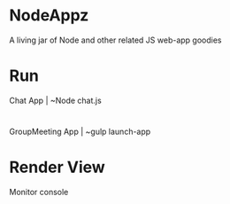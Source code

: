 # NodeAppz
A living jar of Node and other related JS web-app goodies

# Run
Chat App | ~Node chat.js
#
GroupMeeting App | ~gulp launch-app

# Render View
Monitor console 
